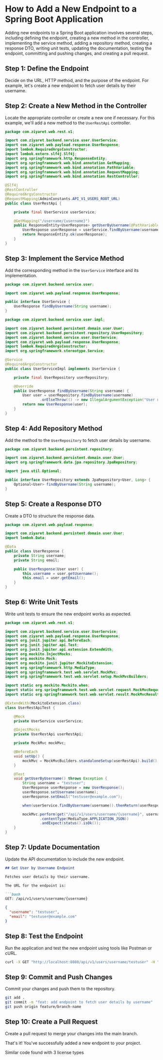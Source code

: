 # How to Add a New Endpoint to a Spring Boot Application

Adding new endpoints to a Spring Boot application involves several steps, including defining the endpoint, creating a new method in the controller, implementing the service method, adding a repository method, creating a response DTO, writing unit tests, updating the documentation, testing the endpoint, committing and pushing changes, and creating a pull request.

## Step 1: Define the Endpoint

Decide on the URL, HTTP method, and the purpose of the endpoint. For example, let's create a new endpoint to fetch user details by their username.

## Step 2: Create a New Method in the Controller

Locate the appropriate controller or create a new one if necessary. For this example, we'll add a new method to the `UserRestApi` controller.

```java
package com.ziyaret.web.rest.v1;

import com.ziyaret.backend.service.user.UserService;
import com.ziyaret.web.payload.response.UserResponse;
import lombok.RequiredArgsConstructor;
import lombok.extern.slf4j.Slf4j;
import org.springframework.http.ResponseEntity;
import org.springframework.web.bind.annotation.GetMapping;
import org.springframework.web.bind.annotation.PathVariable;
import org.springframework.web.bind.annotation.RequestMapping;
import org.springframework.web.bind.annotation.RestController;

@Slf4j
@RestController
@RequiredArgsConstructor
@RequestMapping(AdminConstants.API_V1_USERS_ROOT_URL)
public class UserRestApi {

    private final UserService userService;

    @GetMapping("/username/{username}")
    public ResponseEntity<UserResponse> getUserByUsername(@PathVariable String username) {
        UserResponse userResponse = userService.findByUsername(username);
        return ResponseEntity.ok(userResponse);
    }
}
```

## Step 3: Implement the Service Method

Add the corresponding method in the `UserService` interface and its implementation.

```java
package com.ziyaret.backend.service.user;

import com.ziyaret.web.payload.response.UserResponse;

public interface UserService {
    UserResponse findByUsername(String username);
}
```

```java
package com.ziyaret.backend.service.user.impl;

import com.ziyaret.backend.persistent.domain.user.User;
import com.ziyaret.backend.persistent.repository.UserRepository;
import com.ziyaret.backend.service.user.UserService;
import com.ziyaret.web.payload.response.UserResponse;
import lombok.RequiredArgsConstructor;
import org.springframework.stereotype.Service;

@Service
@RequiredArgsConstructor
public class UserServiceImpl implements UserService {

    private final UserRepository userRepository;

    @Override
    public UserResponse findByUsername(String username) {
        User user = userRepository.findByUsername(username)
                .orElseThrow(() -> new IllegalArgumentException("User not found"));
        return new UserResponse(user);
    }
}
```

## Step 4: Add Repository Method

Add the method to the `UserRepository` to fetch user details by username.

```java
package com.ziyaret.backend.persistent.repository;

import com.ziyaret.backend.persistent.domain.user.User;
import org.springframework.data.jpa.repository.JpaRepository;

import java.util.Optional;

public interface UserRepository extends JpaRepository<User, Long> {
    Optional<User> findByUsername(String username);
}
```

## Step 5: Create a Response DTO

Create a DTO to structure the response data.

```java
package com.ziyaret.web.payload.response;

import com.ziyaret.backend.persistent.domain.user.User;
import lombok.Data;

@Data
public class UserResponse {
    private String username;
    private String email;

    public UserResponse(User user) {
        this.username = user.getUsername();
        this.email = user.getEmail();
    }
}
```

## Step 6: Write Unit Tests

Write unit tests to ensure the new endpoint works as expected.

```java
package com.ziyaret.web.rest.v1;

import com.ziyaret.backend.service.user.UserService;
import com.ziyaret.web.payload.response.UserResponse;
import org.junit.jupiter.api.BeforeEach;
import org.junit.jupiter.api.Test;
import org.junit.jupiter.api.extension.ExtendWith;
import org.mockito.InjectMocks;
import org.mockito.Mock;
import org.mockito.junit.jupiter.MockitoExtension;
import org.springframework.http.MediaType;
import org.springframework.test.web.servlet.MockMvc;
import org.springframework.test.web.servlet.setup.MockMvcBuilders;

import static org.mockito.Mockito.when;
import static org.springframework.test.web.servlet.request.MockMvcRequestBuilders.get;
import static org.springframework.test.web.servlet.result.MockMvcResultMatchers.status;

@ExtendWith(MockitoExtension.class)
class UserRestApiTest {

    @Mock
    private UserService userService;

    @InjectMocks
    private UserRestApi userRestApi;

    private MockMvc mockMvc;

    @BeforeEach
    void setUp() {
        mockMvc = MockMvcBuilders.standaloneSetup(userRestApi).build();
    }

    @Test
    void getUserByUsername() throws Exception {
        String username = "testuser";
        UserResponse userResponse = new UserResponse();
        userResponse.setUsername(username);
        userResponse.setEmail("testuser@example.com");

        when(userService.findByUsername(username)).thenReturn(userResponse);

        mockMvc.perform(get("/api/v1/users/username/{username}", username)
                .contentType(MediaType.APPLICATION_JSON))
                .andExpect(status().isOk());
    }
}
```

## Step 7: Update Documentation

Update the API documentation to include the new endpoint.

```md
## Get User by Username Endpoint

Fetches user details by their username.

The URL for the endpoint is:

```bash
GET: /api/v1/users/username/{username}
```

```json
{
  "username": "testuser",
  "email": "testuser@example.com"
}
```

## Step 8: Test the Endpoint

Run the application and test the new endpoint using tools like Postman or cURL.

```sh
curl -X GET "http://localhost:8080/api/v1/users/username/testuser" -H "accept: application/json"
```

## Step 9: Commit and Push Changes

Commit your changes and push them to the repository.

```sh
git add .
git commit -m "feat: add endpoint to fetch user details by username"
git push origin feature/branch-name
```

## Step 10: Create a Pull Request

Create a pull request to merge your changes into the main branch.

That's it! You've successfully added a new endpoint to your project.

Similar code found with 3 license types
